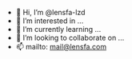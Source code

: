 - 👋 Hi, I’m @lensfa-lzd
- 👀 I’m interested in ...
- 🌱 I’m currently learning ...
- 💞️ I’m looking to collaborate on ...
- 📫 mailto: mail@lensfa.com

<!---
lensfa-lzd/lensfa-lzd is a ✨ special ✨ repository because its `README.md` (this file) appears on your GitHub profile.
You can click the Preview link to take a look at your changes.
--->
